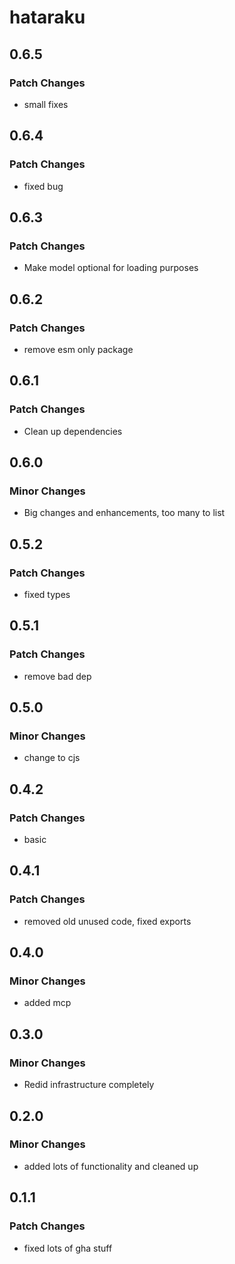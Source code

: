 # hataraku

## 0.6.5

### Patch Changes

-   small fixes

## 0.6.4

### Patch Changes

-   fixed bug

## 0.6.3

### Patch Changes

-   Make model optional for loading purposes

## 0.6.2

### Patch Changes

-   remove esm only package

## 0.6.1

### Patch Changes

-   Clean up dependencies

## 0.6.0

### Minor Changes

-   Big changes and enhancements, too many to list

## 0.5.2

### Patch Changes

-   fixed types

## 0.5.1

### Patch Changes

-   remove bad dep

## 0.5.0

### Minor Changes

-   change to cjs

## 0.4.2

### Patch Changes

-   basic

## 0.4.1

### Patch Changes

-   removed old unused code, fixed exports

## 0.4.0

### Minor Changes

-   added mcp

## 0.3.0

### Minor Changes

-   Redid infrastructure completely

## 0.2.0

### Minor Changes

-   added lots of functionality and cleaned up

## 0.1.1

### Patch Changes

-   fixed lots of gha stuff
